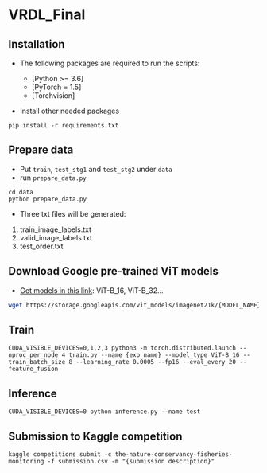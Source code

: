 # VRDL_Final

## Installation

* The following packages are required to run the scripts:
  - [Python >= 3.6]
  - [PyTorch = 1.5]
  - [Torchvision]

* Install other needed packages
```
pip install -r requirements.txt
```

## Prepare data

* Put `train`, `test_stg1` and `test_stg2` under `data`
* run  `prepare_data.py`
```
cd data
python prepare_data.py
```
* Three txt files will be generated:
1. train_image_labels.txt
2. valid_image_labels.txt
3. test_order.txt
## Download Google pre-trained ViT models

* [Get models in this link](https://console.cloud.google.com/storage/vit_models/): ViT-B_16, ViT-B_32...
```bash
wget https://storage.googleapis.com/vit_models/imagenet21k/{MODEL_NAME}.npz
```

## Train
```
CUDA_VISIBLE_DEVICES=0,1,2,3 python3 -m torch.distributed.launch --nproc_per_node 4 train.py --name {exp_name} --model_type ViT-B_16 --train_batch_size 8 --learning_rate 0.0005 --fp16 --eval_every 20 --feature_fusion
```

## Inference
```
CUDA_VISIBLE_DEVICES=0 python inference.py --name test
```

## Submission to Kaggle competition
```
kaggle competitions submit -c the-nature-conservancy-fisheries-monitoring -f submission.csv -m "{submission description}"
```

